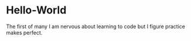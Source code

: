 # Hello-World
The first of many
I am nervous about learning to code but I figure practice makes perfect. 
